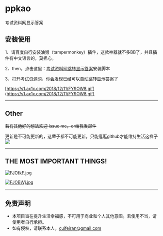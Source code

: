 # ppkao
考试资料网显示答案
## 安装使用
1、请百度自行安装油猴（tampermonkey）插件，这款神器就不多BB了，并且插件有中文语言的，莫担心。

2、then，点击这里：[考试资料网跳转显示答案](https://greasyfork.org/zh-CN/scripts/375373-考试资料网跳转显示答案)安装脚本

3、打开考试资源网，你会发现已经可以自动跳转显示答案了

[https://s1.ax1x.com/2018/12/11/FY9OW8.gif](https://s1.ax1x.com/2018/12/11/FY9OW8.gif)

---
## Other

~~若有其他好的想法欢迎 Issue me，or给我发邮件~~

更新是不可能更新的，这辈子都不可能更新，只能逛逛github才能维持生活这样子![](https://wx3.sinaimg.cn/mw690/b13f6d6cgy1fc3a1kimfxj201v01xjr6.jpg)

---
## THE MOST IMPORTANT THINGS!

[![FJOfkF.jpg](https://s1.ax1x.com/2018/12/11/FJOfkF.jpg)](https://imgchr.com/i/FJOfkF)

[![FJOBWj.jpg](https://s1.ax1x.com/2018/12/11/FJOBWj.jpg)](https://imgchr.com/i/FJOBWj)

---
## 免责声明
* 本项目旨在提升生活幸福感，不可用于商业和个人其他意图。若使用不当，请使用者自行承担。
* 如有侵权，请联系本人。cuifeiran@gmail.com
